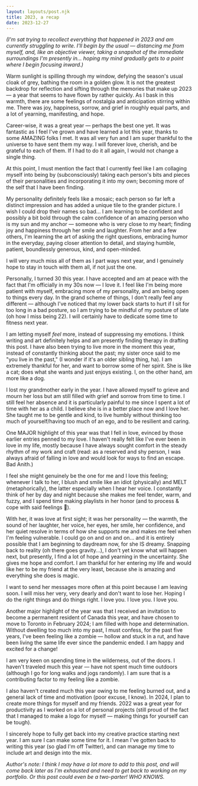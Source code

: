 ```yaml
---
layout: layouts/post.njk
title: 2023, a recap
date: 2023-12-27
---
```

_(I'm sat trying to recollect everything that happened in 2023 and am currently struggling to write. I'll begin by the usual — distancing me from myself, and, like an objective viewer, taking a snapshot of the immediate surroundings I'm presently in... hoping my mind gradually gets to a point where I begin focusing inward.)_

Warm sunlight is spilling through my window, defying the season's usual cloak of grey, bathing the room in a golden glow. It is not the greatest backdrop for reflection and sifting through the memories that make up 2023 — a year that seems to have flown by rather quickly. As I bask in this warmth, there are some feelings of nostalgia and anticipation stirring within me. There was joy, happiness, sorrow, and grief in roughly equal parts, and a lot of yearning, manifesting, and hope.

Career-wise, it was a great year — perhaps the best one yet. It was fantastic as I feel I've grown and have learned a lot this year, thanks to some AMAZING folks I met. It was all very fun and I am super thankful to the universe to have sent them my way. I will forever love, cherish, and be grateful to each of them. If I had to do it all again, I would not change a single thing.

At this point, I must mention the fact that I currently feel like I am collaging myself into being by (subconsciously) taking each person's bits and pieces of their personalities and incorporating it into my own; becoming more of the self that I have been finding. 

My personality definitely feels like a mosaic; each person so far left a distinct impression and has added a unique tile to the grander picture. I wish I could drop their names so bad... I am learning to be confident and possibly a bit bold through the calm confidence of an amazing person who is my sun and my anchor — someone who is very close to my heart; finding joy and happiness through her smile and laughter. From her and a few others, I'm learning the art of asking the right questions, embracing humor in the everyday, paying closer attention to detail, and staying humble, patient, boundlessly generous, kind, and open-minded.

I will very much miss all of them as I part ways next year, and I genuinely hope to stay in touch with them all, if not just the one.

Personally, I turned 30 this year. I have accepted and am at peace with the fact that I'm officially in my 30s now — I love it. I feel like I'm being more patient with myself, embracing more of my personality, and am being open to things every day. In the grand scheme of things, I don't really feel any different — although I've noticed that my lower back starts to hurt if I sit for too long in a bad posture, so I am trying to be mindful of my posture of late (oh how I miss being 22). I will certainly have to dedicate some time to fitness next year. 

I am letting myself _feel_ more, instead of suppressing my emotions. I think writing and art definitely helps and am presently finding therapy in drafting this post. I have also been trying to live more in the moment this year, instead of constantly thinking about the past; my sister once said to me "you live in the past," (I wonder if it's an older sibling thing, ha). I am extremely thankful for her, and want to borrow some of her spirit. She is like a cat; does what she wants and just enjoys existing. I, on the other hand, am more like a dog. 

I lost my grandmother early in the year. I have allowed myself to grieve and mourn her loss but am still filled with grief and sorrow from time to time. I still feel her absence and it is particularly painful to me since I spent a lot of time with her as a child. I believe she is in a better place now and I love her. She taught me to be gentle and kind, to live humbly without thinking too much of yourself/having too much of an ego, and to be resilient and caring.

One MAJOR highlight of this year was that I fell in love, evinced by those earlier entries penned to my love. I haven't really felt like I've ever been in love in my life, mostly because I have always sought comfort in the steady rhythm of my work and craft (read: as a reserved and shy person, I was always afraid of falling in love and would look for ways to find an escape. Bad Anith.) 

I feel she might genuinely be the one for me and I love this feeling; whenever I talk to her, I blush and smile like an idiot (physically) and MELT (metaphorically), the latter especially when I hear her voice. I constantly think of her by day and night because she makes me feel tender, warm, and fuzzy, and I spend time making playlists in her honor (and to process & cope with said feelings 🫠). 
 
With her, it was love at first sight; it was her personality — the warmth, the sound of her laughter, her voice, her eyes, her smile, her confidence, and her quiet resolve in terms of how she supports me and makes me feel when I'm feeling vulnerable. I could go on and on and on... and it is entirely possible that I am beginning to daydream now, for she IS dreamy. Snapping back to reality (oh there goes gravity...), I don't yet know what will happen next, but presently, I find a lot of hope and yearning in the uncertainty. She gives me hope and comfort. I am thankful for her entering my life and would like her to be my friend at the very least, because she is amazing and everything she does is magic.

I want to send her messages more often at this point because I am leaving soon. I will miss her very, very dearly and don't want to lose her. Hoping I do the right things and do things right. I love you. I love you. I love you.

Another major highlight of the year was that I received an invitation to become a permanent resident of Canada this year, and have chosen to move to Toronto in February 2024; I am filled with hope and determination. Without dwelling too much into my past, I must confess, for the past five years, I've been feeling like a zombie — hollow and stuck in a rut, and have been living the same life ever since the pandemic ended. I am happy and excited for a change!

I am very keen on spending time in the wilderness, out of the doors. I haven't traveled much this year — have not spent much time outdoors (although I go for long walks and jogs randomly). I am sure that is a contributing factor to my feeling like a zombie.

I also haven't created much this year owing to me feeling burned out, and a general lack of time and motivation (poor excuse, I know). In 2024, I plan to create more things for myself and my friends. 2022 was a great year for productivity as I worked on a lot of personal projects (still proud of the fact that I managed to make a logo for myself — making things for yourself can be tough). 

I sincerely hope to fully get back into my creative practice starting next year. I am sure I can make some time for it. I mean I've gotten back to writing this year (so glad I'm off Twitter), and can manage my time to include art and design into the mix.

_Author's note: I think I may have a lot more to add to this post, and will come back later as I'm exhausted and need to get back to working on my portfolio. Or this post could even be a two-parter! WHO KNOWS._